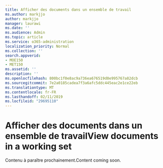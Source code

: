 ```yaml
---
title: Afficher des documents dans un ensemble de travail
ms.author: markjjo
author: markjjo
manager: laurawi
ms.date: ''
ms.audience: Admin
ms.topic: article
ms.service: o365-administration
localization_priority: Normal
ms.collection: ''
search.appverid:
- MOE150
- MET150
ms.assetid: ''
description: ''
ms.openlocfilehash: 800bc1f0e8ac9a736ea676519d0e995767a82dcb
ms.sourcegitcommit: 7e2a0185cadea7f3a6afc5ddc445eac2e1ce22eb
ms.translationtype: MT
ms.contentlocale: fr-FR
ms.lasthandoff: 02/11/2019
ms.locfileid: "29695110"
---
```

# <a name="view-documents-in-a-working-set"></a><span data-ttu-id="da8c3-102">Afficher des documents dans un ensemble de travail</span><span class="sxs-lookup"><span data-stu-id="da8c3-102">View documents in a working set</span></span>

<span data-ttu-id="da8c3-103">Contenu à paraître prochainement.</span><span class="sxs-lookup"><span data-stu-id="da8c3-103">Content coming soon.</span></span>